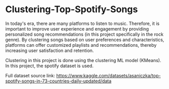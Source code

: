 # Clustering-Top-Spotify-Songs

In today's era, there are many platforms to listen to
music. Therefore, it is important to improve user
experience and engagement by providing personalized
song recommendations (in this project specifically in the
rock genre).
By clustering songs based on user preferences and
characteristics, platforms can offer customized playlists
and recommendations, thereby increasing user
satisfaction and retention.

Clustering in this project is done using the clustering ML model (KMeans). 
In this project, the spotify dataset is used.

Full dataset source link: https://www.kaggle.com/datasets/asaniczka/top-spotify-songs-in-73-countries-daily-updated/data
